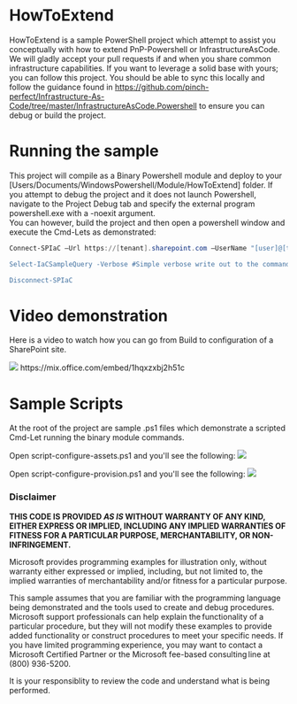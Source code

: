 ﻿# HowToExtend
HowToExtend is a sample PowerShell project which attempt to assist you conceptually with how to extend PnP-Powershell or InfrastructureAsCode.  We will gladly accept your pull requests if and when you share common infrastructure capabilities.  If you want to leverage a solid base with yours; you can follow this project.    You should be able to sync this locally and follow the guidance found in https://github.com/pinch-perfect/Infrastructure-As-Code/tree/master/InfrastructureAsCode.Powershell to ensure you can debug or build the project.   

# Running the sample
This project will compile as a Binary Powershell module and deploy to your [Users/Documents/WindowsPowershell/Module/HowToExtend] folder.  If you attempt to debug the project and it does not launch Powershell, navigate to the Project Debug tab and specify the external program powershell.exe with a -noexit argument.  
You can however, build the project and then open a powershell window and execute the Cmd-Lets as demonstrated:
```powershell
Connect-SPIaC –Url https://[tenant].sharepoint.com –UserName "[user]@[tenant].onmicrosoft.com

Select-IaCSampleQuery -Verbose #Simple verbose write out to the command-line

Disconnect-SPIaC
```


# Video demonstration
Here is a video to watch how you can go from Build to configuration of a SharePoint site.

<img src="https://raw.githubusercontent.com/pinch-perfect/Infrastructure-As-Code/master/HowToExtend/imgs/build-and-deploy.png" />
https://mix.office.com/embed/1hqxzxbj2h51c


# Sample Scripts
At the root of the project are sample .ps1 files which demonstrate a scripted Cmd-Let running the binary module commands.

Open script-configure-assets.ps1 and you'll see the following:
<img src="https://raw.githubusercontent.com/pinch-perfect/Infrastructure-As-Code/master/HowToExtend/imgs/project-sample-script.PNG" />

Open script-configure-provision.ps1 and you'll see the following:
<img src="https://raw.githubusercontent.com/pinch-perfect/Infrastructure-As-Code/master/HowToExtend/imgs/project-sample-script-provisioning-resources.PNG" />


### Disclaimer ###
**THIS CODE IS PROVIDED *AS IS* WITHOUT WARRANTY OF ANY KIND, EITHER EXPRESS OR IMPLIED, INCLUDING ANY IMPLIED WARRANTIES OF FITNESS FOR A PARTICULAR PURPOSE, MERCHANTABILITY, OR NON-INFRINGEMENT.**

Microsoft provides programming examples for illustration only, without 
warranty either expressed or implied, including, but not limited to, the
implied warranties of merchantability and/or fitness for a particular 
purpose.  

This sample assumes that you are familiar with the programming language
being demonstrated and the tools used to create and debug procedures. 
Microsoft support professionals can help explain the functionality of a
particular procedure, but they will not modify these examples to provide
added functionality or construct procedures to meet your specific needs. 
If you have limited programming experience, you may want to contact a 
Microsoft Certified Partner or the Microsoft fee-based consulting line 
at (800) 936-5200. 

It is your responsiblity to review the code and understand what is being performed.